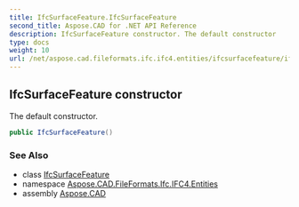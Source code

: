 ```yaml
---
title: IfcSurfaceFeature.IfcSurfaceFeature
second_title: Aspose.CAD for .NET API Reference
description: IfcSurfaceFeature constructor. The default constructor
type: docs
weight: 10
url: /net/aspose.cad.fileformats.ifc.ifc4.entities/ifcsurfacefeature/ifcsurfacefeature/
---
```

## IfcSurfaceFeature constructor

The default constructor.

```csharp
public IfcSurfaceFeature()
```

### See Also

* class [IfcSurfaceFeature](../)
* namespace [Aspose.CAD.FileFormats.Ifc.IFC4.Entities](../../ifcsurfacefeature/)
* assembly [Aspose.CAD](../../../)


